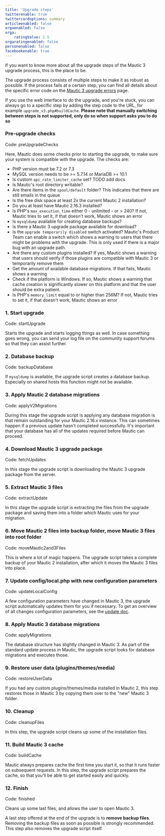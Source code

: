 ```yaml
---
title: 'Upgrade steps'
twitterenable: true
twittercardoptions: summary
articleenabled: false
orgaenabled: false
orga:
    ratingValue: 2.5
orgaratingenabled: false
personenabled: false
facebookenable: true
---
```


If you want to know more about all the upgrade steps of the Mautic 3 upgrade process, this is the place to be.

The upgrade process consists of multiple steps to make it as robust as possible. If the process fails at a certain step, you can find all details about the specific error code on the [Mautic 3 upgrade errors][errors] page.

If you use the web interface to do the upgrade, and you're stuck, you can always go to a specific step by adding the step code to the URL, for example `upgrade_v3.php#buildCache`. **Please note that manually switching between steps is not supported, only do so when support asks you to do so**

### Pre-upgrade checks
Code: preUpgradeChecks

Here, Mautic does some checks prior to starting the upgrade, to make sure your system is compatible with the upgrade. The checks are:

* PHP version must be 7.2 or 7.3
* MySQL version needs to be >= 5.7.14 or MariaDB >= 10.1
* Is custom `api_rate_limiter_cache` set? TODO add docs
* Is Mautic's root directory writable?
* Are there items in the `spool/default` folder? This indicates that there are still emails in the queue
* Is the free disk space at least 2x the current Mautic 2 installation?
* Do you at least have Mautic 2.16.3 installed?
* Is PHP's `max_execution_time` either 0 - unlimited - or > 240? If not, Mautic tries to set it, if that doesn't work, Mautic shows an error
* Is `mysqldump` available for creating database backups?
* Is there a Mautic 3 upgrade package available for download?
* Is the `upgrade temporarily disabled` switch activated? Mautic's Product Team can enable a switch which shows a warning to users that there might be problems with the upgrade. This is only used if there is a major bug with an upgrade path.
* Are there any custom plugins installed? If yes, Mautic shows a warning that users should verify if those plugins are compatible with Mautic 3 or temporarily remove them
* Get the amount of available database migrations. If that fails, Mautic shows a warning
* Check if the platform is Windows. If so, Mautic shows a warning that cache creation is significantly slower on this platform and that the user should be extra patient.
* Is PHP's `memory_limit` equal to or higher than 256M? If not, Mautic tries to set it, if that doesn't work, Mautic shows an error

### 1. Start upgrade
Code: startUpgrade

Starts the upgrade and starts logging things as well. In case something goes wrong, you can send your log file on the community support forums so that they can assist further.

### 2. Database backup
Code: backupDatabase

If `mysqldump` is available, the upgrade script creates a database backup. Especially on shared hosts this function might not be available.

### 3. Apply Mautic 2 database migrations
Code: applyV2Migrations

During this stage the upgrade script is applying any database migration is that remain outstanding for your Mautic 2.16.x instance. This can sometimes happen if a previous update hasn't completed successfully. It's important that your database has all of the updates required before Mautic can proceed.

### 4. Download Mautic 3 upgrade package
Code: fetchUpdates

In this stage the upgrade script is downloading the Mautic 3 upgrade package from the server.

### 5. Extract Mautic 3 files
Code: extractUpdate

In this stage the upgrade script is extracting the files from the upgrade package and saving them into a folder which Mautic uses for your migration.

### 6. Move Mautic 2 files into backup folder, move Mautic 3 files into root folder
Code: moveMautic2and3Files

This is where a lot of magic happens. The upgrade script takes a complete backup of your Mautic 2 installation, after which it moves the Mautic 3 files into place. 

### 7. Update config/local.php with new configuration parameters
Code: updateLocalConfig

A few configuration parameters have changed in Mautic 3, the upgrade script automatically updates them for you if necessary. To get an overview of all changes configuration parameters, see the [update doc][upgrade].

### 8. Apply Mautic 3 database migrations
Code: applyMigrations

The database structure has slightly changed in Mautic 3. As part of the standard update process in Mautic, the upgrade script looks for database migrations and executes those.

### 9. Restore user data (plugins/themes/media)
Code: restoreUserData

If you had any custom plugins/themes/media installed in Mautic 2, this step restores those in Mautic 3 by copying them over to the "new" Mautic 3 folder.

### 10. Cleanup
Code: cleanupFiles

In this step, the upgrade script cleans up some of the installation files.

### 11. Build Mautic 3 cache
Code: buildCache

Mautic always prepares cache the first time you start it, so that it runs faster on subsequent requests. In this step, the upgrade script prepares the cache, so that you'll be able to get started easily and quickly.

### 12. Finish
Code: finished

Cleans up some last files, and allows the user to open Mautic 3.

A last step offered at the end of the upgrade is to **remove backup files**. Removing the backup files as soon as possible is strongly recommended. This step also removes the upgrade script itself.

[errors]: </mautic-3-upgrade/mautic-3-upgrade-errors>
[upgrade]: <https://github.com/mautic/mautic/blob/3.x/UPGRADE-3.0.md#configuration>